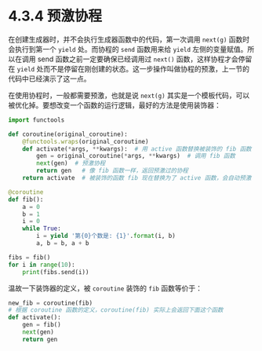# 4.3.4 预激协程

在创建生成器时，并不会执行生成器函数中的代码，第一次调用 `next(g)` 函数时会执行到第一个 `yield` 处。而协程的 `send` 函数用来给 `yield` 左侧的变量赋值。所以在调用 send 函数之前一定要确保已经调用过 `next()` 函数，这样协程才会停留在 `yield` 处而不是停留在刚创建的状态。这一步操作叫做协程的预激，上一节的代码中已经演示了这一点。

在使用协程时，一般都需要预激，也就是说 `next(g)` 其实是一个模板代码，可以被优化掉。要想改变一个函数的运行逻辑，最好的方法是使用装饰器：

```python
import functools

def coroutine(original_coroutine):       
	@functools.wraps(original_coroutine)
	def activate(*args, **kwargs):  # 用 active 函数替换被装饰的 fib 函数
		gen = original_coroutine(*args, **kwargs)  # 调用 fib 函数
		next(gen)  # 预激协程
		return gen   # 像 fib 函数一样，返回预激过的协程
	return activate  # 被装饰的函数 fib 现在替换为了 active 函数，会自动预激

@coroutine
def fib():
	a = 0
	b = 1
	i = 0
	while True:
		i = yield '第{0}个数是: {1}'.format(i, b)
		a, b = b, a + b

fibs = fib()
for i in range(10):
	print(fibs.send(i))
```

温故一下装饰器的定义，被 `coroutine` 装饰的 `fib` 函数等价于：

```python
new_fib = coroutine(fib)
# 根据 coroutine 函数的定义，coroutine(fib) 实际上会返回下面这个函数
def activate():
	gen = fib()
	next(gen)
	return gen
```